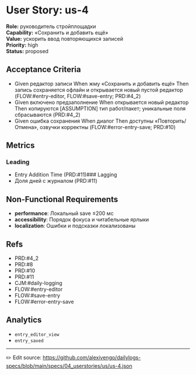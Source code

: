 # User Story: us-4

**Role:** руководитель стройплощадки  
**Capability:** «Сохранить и добавить ещё»  
**Value:** ускорить ввод повторяющихся записей  
**Priority:** high  
**Status:** proposed

## Acceptance Criteria
- Given редактор записи When жму «Сохранить и добавить ещё» Then запись сохраняется офлайн и открывается новый пустой редактор (FLOW:#entry-editor, FLOW:#save-entry; PRD:#4_2)
- Given включено предзаполнение When открывается новый редактор Then копируются [ASSUMPTION] тип работ/пакет; уникальные поля сбрасываются (PRD:#4_2)
- Given ошибка сохранения When диалог Then доступны «Повторить/Отмена», озвучки корректны (FLOW:#error-entry-save; PRD:#10)

## Metrics
### Leading
- Entry Addition Time (PRD:#11)### Lagging
- Доля дней с журналом (PRD:#11)
## Non-Functional Requirements
- **performance**: Локальный save ≤200 мс
- **accessibility**: Порядок фокуса и читабельные ярлыки
- **localization**: Ошибки и подсказки локализованы

## Refs
- PRD:#4_2
- PRD:#8
- PRD:#10
- PRD:#11
- CJM:#daily-logging
- FLOW:#entry-editor
- FLOW:#save-entry
- FLOW:#error-entry-save

## Analytics
- `entry_editor_view`
- `entry_saved`

---
✏️ Edit source: https://github.com/alexivengo/dailylogs-specs/blob/main/specs/04_userstories/us/us-4.json